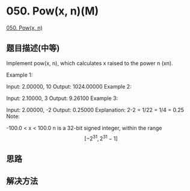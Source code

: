 # 050. Pow(x, n)(M)
[050. Pow(x, n)](https://leetcode-cn.com/problems/powx-n/)
## 题目描述(中等)

Implement pow(x, n), which calculates x raised to the power n (xn).

Example 1:

Input: 2.00000, 10
Output: 1024.00000
Example 2:

Input: 2.10000, 3
Output: 9.26100
Example 3:

Input: 2.00000, -2
Output: 0.25000
Explanation: 2-2 = 1/22 = 1/4 = 0.25
Note:

-100.0 < x < 100.0
n is a 32-bit signed integer, within the range $$ [−2^{31}, 2^{31} − 1] $$

## 思路

## 解决方法


###